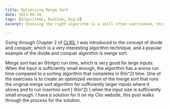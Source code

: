 ```yaml
---
title: Optimizing Merge Sort
date: 2023-06-20
tags: [Algorithms, Runtime, Big-O]
excerpt: Choosing the right algorithm is a skill often overlooked, this post shares how to implement a hybrid merge-insertion sort.

---
```


Going through Chapter 2 of [CLRS](https://clio.limistah.dev/introduction-to-algorithms), I was introduced to the concept of divide and conquer, which is a very interesting algorithm technique, and a popular example of the divide and conquer algorithm is merge sort.

Merge sort has an Θ(nlgn) run time, which is very good for large inputs. When the input is sufficiently small enough, the algorithm has a worse run time compared to a sorting algorithm that completes in Θ(n^2) time. One of the exercises is to create an optimized version of the merge sort that runs the original merge sort algorithm for sufficiently larger inputs where it shines and to run insertion sort [ Θ(n^2) ] when the input size is sufficiently small enough. I have a solution for it on my Clio website, this post walks through the process for the solution.
